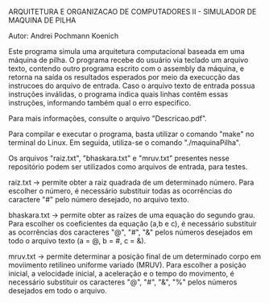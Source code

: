 ARQUITETURA E ORGANIZACAO DE COMPUTADORES II - SIMULADOR DE MAQUINA DE PILHA

Autor: Andrei Pochmann Koenich

Este programa simula uma arquitetura computacional baseada em uma máquina de pilha. O programa recebe do usuário
via teclado um arquivo texto, contendo outro programa escrito com o assembly da máquina, e retorna na saída os resultados
esperados por meio da execucção das instrucoes do arquivo de entrada. Caso o arquivo texto de entrada possua instruções
inválidas, o programa indica quais linhas contêm essas instruções, informando também qual o erro especifico.

Para mais informações, consulte o arquivo "Descricao.pdf".

Para compilar e executar o programa, basta utilizar o comando "make" no terminal do Linux. Em seguida, utiliza-se
o comando "./maquinaPilha".

Os arquivos "raiz.txt", "bhaskara.txt" e "mruv.txt" presentes nesse repositório podem ser utilizados como arquivos de entrada, para testes.

raiz.txt -> permite obter a raiz quadrada de um determinado número. Para escolher o número, é necessário substituir
todas as ocorrências do caractere "#" pelo número desejado, no arquivo texto.

bhaskara.txt -> permite obter as raízes de uma equação do segundo grau. Para escolher os coeficientes da equação
(a,b e c), é necessário substituir as ocorrências dos caracteres "@", "#", "&" pelos números desejados em todo o
arquivo texto (a = @, b = #, c = &).

mruv.txt -> permite determinar a posição final de um determinado corpo em moviimento retilíneo uniforme variado
(MRUV). Para escolher a posição inicial, a velocidade inicial, a aceleração e o tempo do movimento, é necessário
substituir os caracteres "@", "#", "&", "%" pelos números desejados em todo o arquivo.
